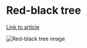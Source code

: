 # Red-black tree

[Link to article](http://www.growingwiththeweb.com/2012/12/data-structure-red-black-tree.html)

![Red-black tree image](http://www.growingwiththeweb.com/images/2012/12/09/rbt.png)
